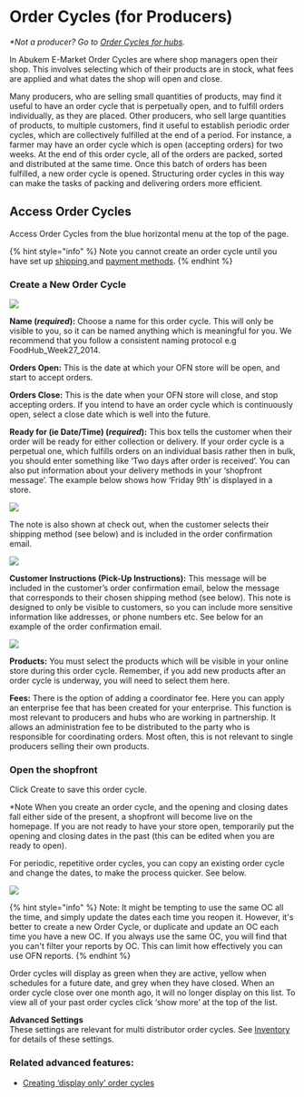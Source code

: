 # Order Cycles \(for Producers\)

_\*Not a producer? Go to_ [_Order Cycles for hubs_](https://github.com/ofn-user-guide/ofn-user-guide-master/tree/d5a1113e673b0e22198ca207b1db61339799868a/order-cycles.md)_._

In Abukem E-Market
 Order Cycles are where shop managers open their shop. This involves selecting which of their products are in stock, what fees are applied and what dates the shop will open and close.

Many producers, who are selling small quantities of products, may find it useful to have an order cycle that is perpetually open, and to fulfill orders individually, as they are placed. Other producers, who sell large quantities of products, to multiple customers, find it useful to establish periodic order cycles, which are collectively fulfilled at the end of a period. For instance, a farmer may have an order cycle which is open \(accepting orders\) for two weeks. At the end of this order cycle, all of the orders are packed, sorted and distributed at the same time. Once this batch of orders has been fulfilled, a new order cycle is opened. Structuring order cycles in this way can make the tasks of packing and delivering orders more efficient.

## Access Order Cycles

Access Order Cycles from the blue horizontal menu at the top of the page.

{% hint style="info" %}
Note you cannot create an order cycle until you have set up [shipping ](shipping-methods.md)and [payment methods](payment-methods.md).
{% endhint %}

### Create a New Order Cycle

![](../.gitbook/assets/producer-oc.png)

  
**Name \(**_**required**_**\):** Choose a name for this order cycle. This will only be visible to you, so it can be named anything which is meaningful for you. We recommend that you follow a consistent naming protocol e.g FoodHub\_Week27\_2014.

**Orders Open:** This is the date at which your OFN store will be open, and start to accept orders.

**Orders Close:** This is the date when your OFN store will close, and stop accepting orders. If you intend to have an order cycle which is continuously open, select a close date which is well into the future.

**Ready for \(ie Date/Time\) \(**_**required**_**\):** This box tells the customer when their order will be ready for either collection or delivery. If your order cycle is a perpetual one, which fulfills orders on an individual basis rather then in bulk, you should enter something like ‘Two days after order is received’. You can also put information about your delivery methods in your ‘shopfront message’. The example below shows how ‘Friday 9th’ is displayed in a store.

![](../.gitbook/assets/next-order-closing.png)

The note is also shown at check out, when the customer selects their shipping method \(see below\) and is included in the order confirmation email.

![](../.gitbook/assets/order-conf-ready-for.png)

**Customer Instructions \(Pick-Up Instructions\):** This message will be included in the customer’s order confirmation email, below the message that corresponds to their chosen shipping method \(see below\). This note is designed to only be visible to customers, so you can include more sensitive information like addresses, or phone numbers etc. See below for an example of the order confirmation email.

![](../.gitbook/assets/collection-details.png)

**Products:** You must select the products which will be visible in your online store during this order cycle. Remember, if you add new products after an order cycle is underway, you will need to select them here.

**Fees:** There is the option of adding a coordinator fee. Here you can apply an enterprise fee that has been created for your enterprise. This function is most relevant to producers and hubs who are working in partnership. It allows an administration fee to be distributed to the party who is responsible for coordinating orders. Most often, this is not relevant to single producers selling their own products.

### Open the shopfront

Click Create to save this order cycle.

\*Note When you create an order cycle, and the opening and closing dates fall either side of the present, a shopfront will become live on the homepage. If you are not ready to have your store open, temporarily put the opening and closing dates in the past \(this can be edited when you are ready to open\).

For periodic, repetitive order cycles, you can copy an existing order cycle and change the dates, to make the process quicker. See below.

![](../.gitbook/assets/duplicate-oc.png)

{% hint style="info" %}
 Note: It might be tempting to use the same OC all the time, and simply update the dates each time you reopen it. However, it's better to create a new Order Cycle, or duplicate and update an OC each time you have a new OC. If you always use the same OC, you will find that you can't filter your reports by OC. This can limit how effectively you can use OFN reports.
{% endhint %}

Order cycles will display as green when they are active, yellow when schedules for a future date, and grey when they have closed. When an order cycle close over one month ago, it will no longer display on this list. To view all of your past order cycles click ‘show more’ at the top of the list.

**Advanced Settings**    
These settings are relevant for multi distributor order cycles. See [Inventory ](../advanced-features/products/inventory-tool.md)for details of these settings.

### Related advanced features:

* [Creating ‘display only’ order cycles](../advanced-features/order-cycles/display-only-order-cycles.md)

